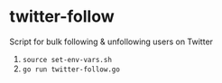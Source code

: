 # twitter-follow
Script for bulk following &amp; unfollowing users on Twitter

1. `source set-env-vars.sh`
2. `go run twitter-follow.go`
